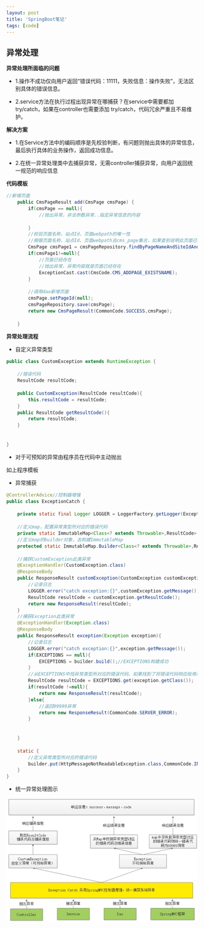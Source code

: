 ```yaml
---
layout: post
title: 'SpringBoot笔记'
tags: [code]
---
```


## 异常处理

**异常处理所面临的问题**

- 1.操作不成功仅向用户返回“错误代码：11111，失败信息：操作失败”，无法区别具体的错误信息。 

- 2.service方法在执行过程出现异常在哪捕获？在service中需要都加try/catch，如果在controller也需要添加
  try/catch，代码冗余严重且不易维护。 

**解决方案**

- 1.在Service方法中的编码顺序是先校验判断，有问题则抛出具体的异常信息，最后执行具体的业务操作，返回成功信息。 

- 2.在统一异常处理类中去捕获异常，无需controller捕获异常，向用户返回统一规范的响应信息 

**代码模板**

```java
//新增页面
    public CmsPageResult add(CmsPage cmsPage) {
        if(cmsPage == null){
            //抛出异常，非法参数异常..指定异常信息的内容

        }
        //校验页面名称、站点Id、页面webpath的唯一性
        //根据页面名称、站点Id、页面webpath去cms_page集合，如果查到说明此页面已经存在，如果查询不到再继续添加
        CmsPage cmsPage1 = cmsPageRepository.findByPageNameAndSiteIdAndPageWebPath(cmsPage.getPageName(), cmsPage.getSiteId(), cmsPage.getPageWebPath());
        if(cmsPage1!=null){
            //页面已经存在
            //抛出异常，异常内容就是页面已经存在
            ExceptionCast.cast(CmsCode.CMS_ADDPAGE_EXISTSNAME);
        }

        //调用dao新增页面
        cmsPage.setPageId(null);
        cmsPageRepository.save(cmsPage);
        return new CmsPageResult(CommonCode.SUCCESS,cmsPage);

    }
```

**异常处理流程**

- 自定义异常类型

```java
public class CustomException extends RuntimeException {

    //错误代码
    ResultCode resultCode;

    public CustomException(ResultCode resultCode){
        this.resultCode = resultCode;
    }
    public ResultCode getResultCode(){
        return resultCode;
    }


}
```

- 对于可预知的异常由程序员在代码中主动抛出

如上程序模板

- 异常捕获

```java
@ControllerAdvice//控制器增强
public class ExceptionCatch {

    private static final Logger LOGGER = LoggerFactory.getLogger(ExceptionCatch.class);

    //定义map，配置异常类型所对应的错误代码
    private static ImmutableMap<Class<? extends Throwable>,ResultCode> EXCEPTIONS;
    //定义map的builder对象，去构建ImmutableMap
    protected static ImmutableMap.Builder<Class<? extends Throwable>,ResultCode> builder = ImmutableMap.builder();

    //捕获CustomException此类异常
    @ExceptionHandler(CustomException.class)
    @ResponseBody
    public ResponseResult customException(CustomException customException){
        //记录日志
        LOGGER.error("catch exception:{}",customException.getMessage());
        ResultCode resultCode = customException.getResultCode();
        return new ResponseResult(resultCode);
    }
    //捕获Exception此类异常
    @ExceptionHandler(Exception.class)
    @ResponseBody
    public ResponseResult exception(Exception exception){
        //记录日志
        LOGGER.error("catch exception:{}",exception.getMessage());
        if(EXCEPTIONS == null){
            EXCEPTIONS = builder.build();//EXCEPTIONS构建成功
        }
        //从EXCEPTIONS中找异常类型所对应的错误代码，如果找到了将错误代码响应给用户，如果找不到给用户响应99999异常
        ResultCode resultCode = EXCEPTIONS.get(exception.getClass());
        if(resultCode !=null){
            return new ResponseResult(resultCode);
        }else{
            //返回99999异常
            return new ResponseResult(CommonCode.SERVER_ERROR);
        }


    }

    static {
        //定义异常类型所对应的错误代码
        builder.put(HttpMessageNotReadableException.class,CommonCode.INVALID_PARAM);
    }
}
```

- 统一异常处理图示

![统一异常处理](../images/统一异常处理.jpg)